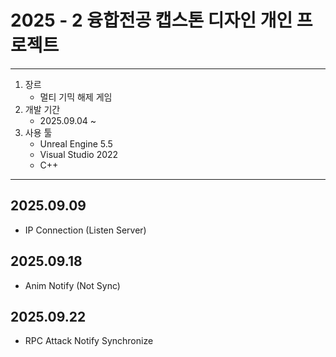 # 2025 - 2 융합전공 캡스톤 디자인 개인 프로젝트

---

1. 장르
   - 멀티 기믹 해제 게임
2. 개발 기간
   - 2025.09.04 ~
3. 사용 툴
   - Unreal Engine 5.5
   - Visual Studio 2022
   - C++

---
## 2025.09.09
- IP Connection (Listen Server)

## 2025.09.18
- Anim Notify (Not Sync)

## 2025.09.22
- RPC Attack Notify Synchronize

